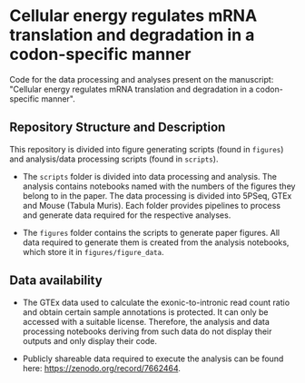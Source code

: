 # Cellular energy regulates mRNA translation and degradation in a codon-specific manner 
Code for the data processing and analyses present on the manuscript: "Cellular energy regulates mRNA translation and degradation in a codon-specific manner". 

## Repository Structure and Description

This repository is divided into figure generating scripts (found in `figures`) and analysis/data processing scripts (found in `scripts`).

* The `scripts` folder is divided into data processing and analysis. The analysis contains notebooks named with the numbers of the figures they belong to in the paper. The data processing is divided into 5PSeq, GTEx and Mouse (Tabula Muris). Each folder provides pipelines to process and generate data required for the respective analyses.

* The `figures` folder contains the scripts to generate paper figures. All data required to generate them is created from the analysis notebooks, which store it in `figures/figure_data`.


## Data availability
* The GTEx data used to calculate the exonic-to-intronic read count ratio and obtain certain sample annotations is protected. It can only be accessed with a suitable license. Therefore, the analysis and data processing notebooks deriving from such data do not display their outputs and only display their code.

* Publicly shareable data required to execute the analysis can be found here: https://zenodo.org/record/7662464.



